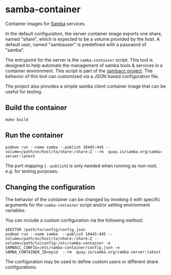 # samba-container

Container images for [Samba](https://samba.org) services.

In the default configuration, the server container image exports one share,
named "share", which is expected to be a volume provided by the host. A default
user, named "sambauser" is predefined with a password of "samba".

The entrypoint for the server is the `samba-container` script. This tool is
designed to help automate the management of samba tools & services in a
container environment. This script is part of the
[sambacc project](https://github.com/samba-in-kubernetes/sambacc).
The behavior of this tool can customized via a JSON based configuration file.

The project also provides a simple samba client container image that can be
useful for testing.


## Build the container

```
make build
```

## Run the container

```
podman run --name samba --publish 10445:445 --volume=/path/on/host/to/share:/share:Z --rm  quay.io/samba.org/samba-server:latest
```

The port mapping (`--publish`) is only needed when running as non-root, e.g. for
testing purposes.

## Changing the configuration

The behavior of the container can be changed by invoking it with specific
arguments for the `samba-container` script and/or setting environment
variables.

You can include a custom configuration via the following method:
```
$EDITOR /path/to/config/config.json
podman run --name samba  --publish 10445:445 --volume=/path/on/host/to/share:/share:Z --volume=/path/to/config:/etc/samba-container -e SAMBACC_CONFIG=/etc/samba-container/config.json -e SAMBA_CONTAINER_ID=myid  --rm  quay.io/samba.org/samba-server:latest
```

The configuration may be used to define custom users or different share
configurations.
